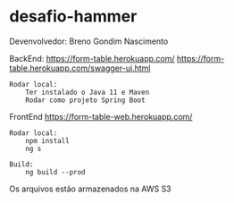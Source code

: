 # desafio-hammer

Devenvolvedor: Breno Gondim Nascimento

BackEnd:
	https://form-table.herokuapp.com/
	https://form-table.herokuapp.com/swagger-ui.html
	
	Rodar local:
		Ter instalado o Java 11 e Maven
		Rodar como projeto Spring Boot
	
FrontEnd
	https://form-table-web.herokuapp.com/
	
	Rodar local:
		npm install
		ng s
		
	Build:
		ng build --prod
		
Os arquivos estão armazenados na AWS S3
